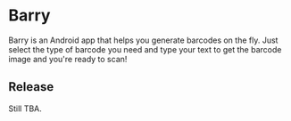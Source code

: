 # Barry

Barry is an Android app that helps you generate barcodes on the fly. Just select the type of barcode you need and type your text to get the barcode image and you're ready to scan!

## Release

Still TBA. 